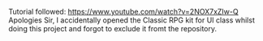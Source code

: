 Tutorial followed: https://www.youtube.com/watch?v=2NOX7xZIw-Q 
Apologies Sir, I accidentally opened the Classic RPG kit for UI class whilst doing this project and forgot to exclude it fromt the repository.
